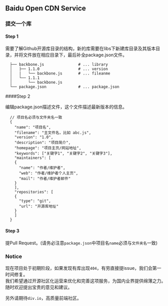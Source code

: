 ## Baidu Open CDN Service

### 提交一个库

#### Step 1

需要了解Github开源库目录的结构，新的库需要在libs下新建库目录及其版本目录，并将文件放在相应目录下，最后补全package.json文件。

			
```
  ├── backbone.js               # ... library
  │   ├── 1.1.0                 # ... version
  │   |   └── backbone.js       # ... fileanme
  │   └── 1.1.1
  │       └── backbone.js
  └── package.json              # ... package.json
```
			
####Step 2

编辑package.json描述文件，这个文件描述最新版本的信息。

```
  // 项目名必须与文件夹名一致
  {
    "name": "项目名",
    "filename": "主文件名，比如 abc.js",
    "version": "1.0",
    "description": "项目简介",
    "homepage": "项目主页/网站地址",
    "keywords": ["关键字1", "关键字2", "关键字3"],
    "maintainers": [
  	{
  	  "name": "作者/维护者",
  	  "web": "作者/维护者个人主页",
  	  "mail": "作者/维护者邮件"
  	}
    ],
    "repositories": [
  	{
  	  "type": "git",
  	  "url": "开源库地址"
  	}
    ]
  }
```

#### Step 3

提Pull Request。(请务必注意`package.json`中项目名`name`必须与`文件夹名`一致)

### Notice

现在项目处于初期阶段，如果发现有库出现`404`，有劳直接提issue，我们会第一时间修复。  
我们希望通过开源社区化运营来优化和完善这项服务，为国内业界提供绵薄之力。  
随时欢迎提出宝贵的意见和建议。  

另外请期待`div.io`，高质量前端社区。

